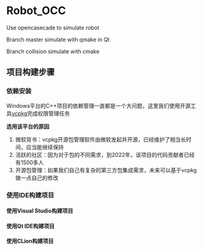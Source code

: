 # Robot_OCC
Use opencasecade to simulate robot

Branch master simulate with qmake in Qt

Branch collision simulate with cmake

## 项目构建步骤

### 依赖安装

Windows平台的C++项目的依赖管理一直都是一个大问题，这里我们使用开源工具[vcpkg](https://github.com/microsoft/vcpkg)完成权限管理任务

**选用该平台的原因**

1. 微软背书：vcpkg开源包管理软件由微软发起并开源，已经维护了相当长时间，应当能继续保持
2. 活跃的社区：因为对于包的不同需求，到2022年，该项目的代码贡献者已经有1500多人
3. 开源包管理：如果我们自己有复杂的第三方包集成需求，未来可以基于vcpkg做一点自己的修改

### 使用IDE构建项目

#### 使用Visual Studio构建项目

#### 使用Qt IDE构建项目

#### 使用CLion构建项目




